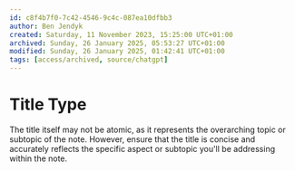 ```yaml
---
id: c8f4b7f0-7c42-4546-9c4c-087ea10dfbb3
author: Ben Jendyk
created: Saturday, 11 November 2023, 15:25:00 UTC+01:00
archived: Sunday, 26 January 2025, 05:53:27 UTC+01:00
modified: Sunday, 26 January 2025, 01:42:41 UTC+01:00
tags: [access/archived, source/chatgpt]
---
```


# Title Type

The title itself may not be atomic, as it represents the overarching topic or subtopic of the note. However, ensure that the title is concise and accurately reflects the specific aspect or subtopic you'll be addressing within the note.

